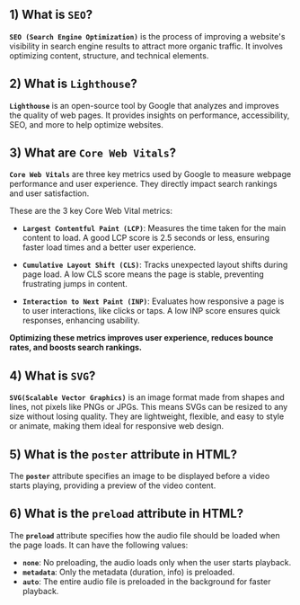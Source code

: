 ## 1) What is `SEO`?

**`SEO (Search Engine Optimization)`** is the process of improving a website's visibility in search engine results to attract more organic traffic. It involves optimizing content, structure, and technical elements.

## 2) What is `Lighthouse`?

**`Lighthouse`** is an open-source tool by Google that analyzes and improves the quality of web pages. It provides insights on performance, accessibility, SEO, and more to help optimize websites.

## 3) What are `Core Web Vitals`?

**`Core Web Vitals`** are three key metrics used by Google to measure webpage performance and user experience. They directly impact search rankings and user satisfaction.

These are the 3 key Core Web Vital metrics:

- **`Largest Contentful Paint (LCP)`**: Measures the time taken for the main content to load. A good LCP score is 2.5 seconds or less, ensuring faster load times and a better user experience.

- **`Cumulative Layout Shift (CLS)`**: Tracks unexpected layout shifts during page load. A low CLS score means the page is stable, preventing frustrating jumps in content.

- **`Interaction to Next Paint (INP)`**: Evaluates how responsive a page is to user interactions, like clicks or taps. A low INP score ensures quick responses, enhancing usability.

**Optimizing these metrics improves user experience, reduces bounce rates, and boosts search rankings.**

## 4) What is `SVG`?

**`SVG(Scalable Vector Graphics)`** is an image format made from shapes and lines, not pixels like PNGs or JPGs. This means SVGs can be resized to any size without losing quality. They are lightweight, flexible, and easy to style or animate, making them ideal for responsive web design.

## 5) What is the `poster` attribute in HTML?

The **`poster`** attribute specifies an image to be displayed before a video starts playing, providing a preview of the video content.

## 6) What is the `preload` attribute in HTML?

The **`preload`** attribute specifies how the audio file should be loaded when the page loads. It can have the following values:

- **`none`**: No preloading, the audio loads only when the user starts playback.
- **`metadata`**: Only the metadata (duration, info) is preloaded.
- **`auto`**: The entire audio file is preloaded in the background for faster playback.

<!-- semanitic html, inline vs block elements -->